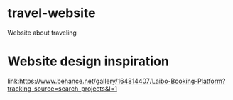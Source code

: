 # travel-website
Website about traveling

# Website design inspiration 
link:https://www.behance.net/gallery/164814407/Laibo-Booking-Platform?tracking_source=search_projects&l=1

